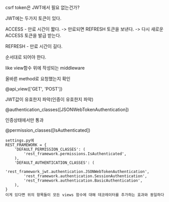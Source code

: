 csrf token은 JWT에서 필요 없는건가?



JWT에는 두가지 토큰이 있다.

ACCESS - 만료 시간이 짧다. -> 만료되면 REFRESH 토큰을 보낸다. -> 다시 새로운 ACCESS 토큰을 발급 받는다. 

REFRESH - 만료 시간이 길다.



순서대로 되어야 한다.

like view함수 위에 작성되는 middleware



올바른 method로 요청했는지 확인

@api_view(['GET', 'POST'])



JWT값이 유효한지 파악(인증이 유효한지 파악)

@authentication_classes([JSONWebTokenAuthentication])



인증상태에서만 통과

@permission_classes([IsAuthenticated])





```
settings.py에 
REST_FRAMEWORK = {
    'DEFAULT_PERMISSION_CLASSES': (
        'rest_framework.permissions.IsAuthenticated',
    ),
    'DEFAULT_AUTHENTICATION_CLASSES': (
        'rest_framework_jwt.authentication.JSONWebTokenAuthentication',
        'rest_framework.authentication.SessionAuthentication',
        'rest_framework.authentication.BasicAuthentication',
    ),
}
이게 있다면 위의 항목들이 모든 views 함수에 대해 데코레이터를 추가하는 효과와 동일하다
```

